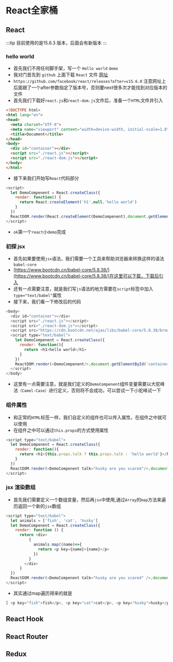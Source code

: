 # React全家桶

## React
:::tip
目前使用的是15.6.3 版本，后面会有新版本
:::
### hello world
* 首先我们不用任何脚手架，写一个 `Hello world` `demo`
* 我对门首先到 `github` 上面下载 `React` 文件 [网址](https://github.com/facebook/react/releases?after=v15.6.0)
* `https://github.com/facebook/react/releases?after=v15.6.0` 注意网址上后面跟了一个after参数指定了版本号，否则要next很多次才能找到对应版本的文件
* 首先我们下载好`react.js`和`react-dom.js`文件后，准备一个`HTML`文件并引入
```html
<!DOCTYPE html>
<html lang="en">
<head>
  <meta charset="UTF-8">
  <meta name="viewport" content="width=device-width, initial-scale=1.0">
  <title>Document</title>
</head>
<body>
  <div id="container"></div>
  <script src="./react.js"></script>
  <script src="./react-dom.js"></script>
</body>
</html>
```
* 接下来我们开始写`React`代码部分
```js
<script>
  let DemoCompenent = React.createClass({
    render: function() {
      return React.createElement('h1',null,'hello world')
    }
  })
  ReactDOM.render(React.createElement(DemoCompenent),document.getElementById('container'))
</script>
```
* `ok`第一个`react`小`demo`完成
### 初探 jsx
* 首先如果要使用`jsx`语法，我们需要一个工具来帮助浏览器来转换这样的语法`babel-core`
* [https://www.bootcdn.cn/babel-core/5.8.38/](https://www.bootcdn.cn/babel-core/5.8.38/)在这里可以下载，下载后引入
* 还有一点需要注意，就是我们写`js`语法的地方需要在`script`标签中加入`type="text/babel"`属性
* 接下来，我们看一下修改后的代码
```js
<body>
  <div id="container"></div>
  <script src="./react.js"></script>
  <script src="./react-dom.js"></script>
  <script src="https://cdn.bootcdn.net/ajax/libs/babel-core/5.8.38/browser.js"></script>
  <script type="text/babel">
    let DemoCompenent = React.createClass({
      render: function(){
        return <h1>hello world</h1>
      }
    })
    ReactDOM.render(<DemoCompenent/>,document.getElementById('container'))
  </script>
</body>
```
* 这里有一点需要注意，就是我们定义的`DemoCompenent`组件变量需要以大驼峰法`（Camel-Case）`进行定义，否则将不会成功，可以尝试一下小驼峰试一下

### 组件属性
* 和正常的`HTML`标签一样，我们自定义的组件也可以传入属性，在组件之中就可以使用
* 在组件之中可以通过`this.props`的方式使用属性
```js
<script type="text/babel">
  let DemoCompenent = React.createClass({
    render: function(){
      return <h1>{this.props.talk ? this.props.talk : 'hello world'}</h1>
    }
  })
  ReactDOM.render(<DemoCompenent talk="husky are you scared"/>,document.getElementById('container'))
</script>
```

### jsx 渲染数组
* 首先我们需要定义一个数组变量，然后再`jsx`中使用,通过`Array`的`map`方法来遍历返回一个新的`jsx`数组
```js
<script type="text/babel">
  let animals = ['fish', 'cat', 'husky']
  let DemoCompenent = React.createClass({
    render: function () {
      return <div>
          {
            animals.map((name)=>{
              return <p key={name}>{name}</p>
            })
          }
        </div>
      }
  })
  ReactDOM.render(<DemoCompenent talk="husky are you scared" />,document.getElementById('container'))
</script>
```
* 其实通过map遍历得来的就是
```js
[ <p key="fish">fish</p>, <p key="cat">cat</p>, <p key="husky">husky</p> ]
```
## React Hook

## React Router

## Redux
